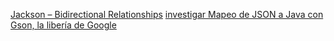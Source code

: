 [Jackson – Bidirectional Relationships](https://www.baeldung.com/jackson-bidirectional-relationships-and-infinite-recursion)
[investigar Mapeo de JSON a Java con Gson, la libería de Google](https://www.galisteocantero.com/mapeo-json-en-java-objectmapper-y-gson/)